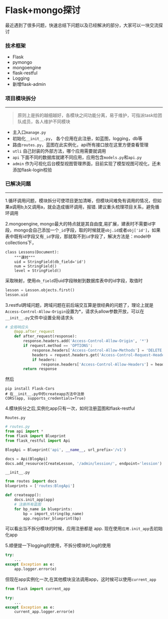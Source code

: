 # Flask+mongo探讨

最近遇到了很多问题，快速总结下问题以及已经解决的部分，大家可以一块交流探讨

### 技术框架

- Flask
- pymongo
- mongoengine
- flask-restful
- Logging
- 新增flask-admin

### 项目模块拆分

------

> 原则上是拆的越细越好，各模块之间功能分离，易于维护，可指派task给团队成员，各人维护不同模块

- 主入口`manage.py`
- 初始化`__init__.py`， 各个应用在此注册，如蓝图，logging，db等
- 路由`routes.py`，蓝图在此实例化，api所有接口放在这里方便查看管理 
- `utli` 自己封装的外部方法，哪个应用需要就调用
- `api` 下面不同的数据库就建不同应用，应用包含`models.py`和`api.py`
- `admin` 作为可视化后台模型视图管理界面，目前实现了模型视图可视化，还未添加flask-login校验

### 已解决问题

------

1.循环调用问题，模块拆分可使项目更加清晰，但模块间难免有调用的情况，但如果a调用b,b又调用a，就会造成循环调用，报错.  建议重头梳理项目关系，避免循环调用

2.mongoengine, mongo最大的特点就是其自由度,易扩展，建表时不需要id字段，mongo会自己添加一个`_id`字段，取的时候就是`obj.id`或者`obj['id']`，如果表中既有id字段又有`_id`字段，那就取不到`id`字段了，解决方法是：model中collections下，

```
class Lessons(Document):
    """课时"""
    uid = StringField(db_field='id')
    num = StringField()
    level = StringField()
```

采取映射，使用`db_field`将uid字段映射到数据库表中的id字段，取值时

```python
lesson = Lesson.objects.first()
lesson.uid
```

3.restful跨域问题，跨域问题在前后端交互算是很经典的问题了，理论上就是`Access-Control-Allow-Origin`设置为*，请求头allow参数开放，可以在`__init__.py`文件中设置全局请求头

```python
# 全局响应头
    @app.after_request
    def after_request(response):
        response.headers.add('Access-Control-Allow-Origin', '*')
        if request.method == 'OPTIONS':
            response.headers['Access-Control-Allow-Methods'] = 'DELETE, GET, POST, PUT'
            headers = request.headers.get('Access-Control-Request-Headers')
            if headers:
                response.headers['Access-Control-Allow-Headers'] = headers
        return response
```

然后

```
pip install Flask-Cors
# 在__init__.py中的createapp方法中注册
CORS(app, supports_credentials=True)
```

4.模块拆分之后,实例化app只有一次，如何注册蓝图和flask-restful

`Routes.py`

```python
# routes.py
from api import *
from flask import Blueprint
from flask_restful import Api

BlogApi = Blueprint('api', __name__, url_prefix='/v1')

docs = Api(BlogApi)
docs.add_resource(CreateLesson, '/admin/lession/', endpoint='lession')
```

`__init__.py`

```python
from routes import docs
blueprints = ['routes:BlogApi']

def createapp():
    docs.init_app(app)
    # 注册所有蓝图
    for bp_name in blueprints:
        bp = import_string(bp_name)
        app.register_blueprint(bp)
```

可以看出当不拆分模块的时候，应用注册都是 app.   现在使用`应用.init_app`去初始化app

5.顺便提一下logging的使用，不拆分模块时,log的使用

```python
try:
    ...
except Exception as e:
    app.logger.error(e)
```

但现在app实例化一次,在其他模块没法调用app，这时候可以使用`current_app`

```python
from flask import current_app

try:
    ...
except Exception as e:
    current_app.logger.error(e)
```



